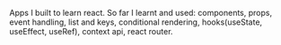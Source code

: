 Apps I built to learn react. So far I learnt and used:
components, props, event handling, 
list and keys, conditional rendering, 
hooks(useState, useEffect, useRef), context api,
 react router.
